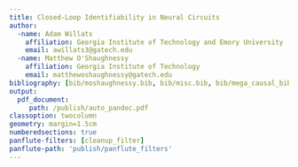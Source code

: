 ```yaml
---
title: Closed-Loop Identifiability in Neural Circuits 
author:
  -name: Adam Willats
    affiliation: Georgia Institute of Technology and Emory University
    email: awillats3@gatech.edu
  -name: Matthew O'Shaughnessy
    affiliation: Georgia Institute of Technology
    email: matthewoshaughnessy@gatech.edu
bibliography: [bib/moshaughnessy.bib, bib/misc.bib, bib/mega_causal_bib.bib]
output:
  pdf_document:
     path: /publish/auto_pandoc.pdf
classoption: twocolumn
geometry: margin=1.5cm
numberedsections: true
panflute-filters: [cleanup_filter]
panflute-path: 'publish/panflute_filters'
---
```

